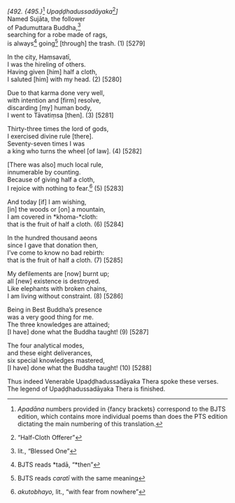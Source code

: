 *\[492. {495.}*[^1] *Upaḍḍhadussadāyaka*[^2]*\]*  
Named Sujāta, the follower  
of Padumuttara Buddha,[^3]  
searching for a robe made of rags,  
is always[^4] going[^5] \[through\] the trash. (1) \[5279\]

In the city, Haṃsavatī,  
I was the hireling of others.  
Having given \[him\] half a cloth,  
I saluted \[him\] with my head. (2) \[5280\]

Due to that karma done very well,  
with intention and \[firm\] resolve,  
discarding \[my\] human body,  
I went to Tāvatiṃsa \[then\]. (3) \[5281\]

Thirty-three times the lord of gods,  
I exercised divine rule \[there\].  
Seventy-seven times I was  
a king who turns the wheel \[of law\]. (4) \[5282\]

\[There was also\] much local rule,  
innumerable by counting.  
Because of giving half a cloth,  
I rejoice with nothing to fear.[^6] (5) \[5283\]

And today \[if\] I am wishing,  
\[in\] the woods or \[on\] a mountain,  
I am covered in *khoma-*cloth:  
that is the fruit of half a cloth. (6) \[5284\]

In the hundred thousand aeons  
since I gave that donation then,  
I’ve come to know no bad rebirth:  
that is the fruit of half a cloth. (7) \[5285\]

My defilements are \[now\] burnt up;  
all \[new\] existence is destroyed.  
Like elephants with broken chains,  
I am living without constraint. (8) \[5286\]

Being in Best Buddha’s presence  
was a very good thing for me.  
The three knowledges are attained;  
\[I have\] done what the Buddha taught! (9) \[5287\]

The four analytical modes,  
and these eight deliverances,  
six special knowledges mastered,  
\[I have\] done what the Buddha taught! (10) \[5288\]

Thus indeed Venerable Upaḍḍhadussadāyaka Thera spoke these verses.  
The legend of Upaḍḍhadussadāyaka Thera is finished.

[^1]: *Apadāna* numbers provided in {fancy brackets} correspond to the BJTS edition, which contains more individual poems than does the PTS edition dictating the main numbering of this translation.

[^2]: “Half-Cloth Offerer”

[^3]: lit., “Blessed One”

[^4]: BJTS reads *tadā, “*then”

[^5]: BJTS reads *caratī* with the same meaning

[^6]: *akutobhayo,* lit., “with fear from nowhere”
